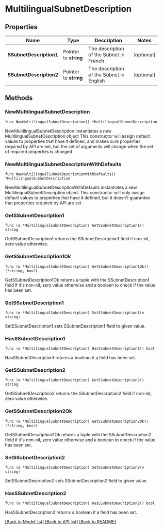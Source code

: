 # MultilingualSubnetDescription

## Properties

Name | Type | Description | Notes
------------ | ------------- | ------------- | -------------
**SSubnetDescription1** | Pointer to **string** | The description of the Subnet in French | [optional] 
**SSubnetDescription2** | Pointer to **string** | The description of the Subnet in English | [optional] 

## Methods

### NewMultilingualSubnetDescription

`func NewMultilingualSubnetDescription() *MultilingualSubnetDescription`

NewMultilingualSubnetDescription instantiates a new MultilingualSubnetDescription object
This constructor will assign default values to properties that have it defined,
and makes sure properties required by API are set, but the set of arguments
will change when the set of required properties is changed

### NewMultilingualSubnetDescriptionWithDefaults

`func NewMultilingualSubnetDescriptionWithDefaults() *MultilingualSubnetDescription`

NewMultilingualSubnetDescriptionWithDefaults instantiates a new MultilingualSubnetDescription object
This constructor will only assign default values to properties that have it defined,
but it doesn't guarantee that properties required by API are set

### GetSSubnetDescription1

`func (o *MultilingualSubnetDescription) GetSSubnetDescription1() string`

GetSSubnetDescription1 returns the SSubnetDescription1 field if non-nil, zero value otherwise.

### GetSSubnetDescription1Ok

`func (o *MultilingualSubnetDescription) GetSSubnetDescription1Ok() (*string, bool)`

GetSSubnetDescription1Ok returns a tuple with the SSubnetDescription1 field if it's non-nil, zero value otherwise
and a boolean to check if the value has been set.

### SetSSubnetDescription1

`func (o *MultilingualSubnetDescription) SetSSubnetDescription1(v string)`

SetSSubnetDescription1 sets SSubnetDescription1 field to given value.

### HasSSubnetDescription1

`func (o *MultilingualSubnetDescription) HasSSubnetDescription1() bool`

HasSSubnetDescription1 returns a boolean if a field has been set.

### GetSSubnetDescription2

`func (o *MultilingualSubnetDescription) GetSSubnetDescription2() string`

GetSSubnetDescription2 returns the SSubnetDescription2 field if non-nil, zero value otherwise.

### GetSSubnetDescription2Ok

`func (o *MultilingualSubnetDescription) GetSSubnetDescription2Ok() (*string, bool)`

GetSSubnetDescription2Ok returns a tuple with the SSubnetDescription2 field if it's non-nil, zero value otherwise
and a boolean to check if the value has been set.

### SetSSubnetDescription2

`func (o *MultilingualSubnetDescription) SetSSubnetDescription2(v string)`

SetSSubnetDescription2 sets SSubnetDescription2 field to given value.

### HasSSubnetDescription2

`func (o *MultilingualSubnetDescription) HasSSubnetDescription2() bool`

HasSSubnetDescription2 returns a boolean if a field has been set.


[[Back to Model list]](../README.md#documentation-for-models) [[Back to API list]](../README.md#documentation-for-api-endpoints) [[Back to README]](../README.md)


